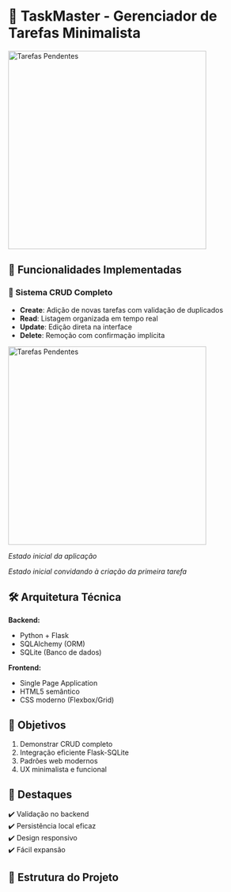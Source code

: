 # 🖤 TaskMaster - Gerenciador de Tarefas Minimalista

<img src="images/Com%20tarefas.jpg" alt="Tarefas Pendentes" width="400"/>

## 🧩 Funcionalidades Implementadas

### 🔄 Sistema CRUD Completo
- **Create**: Adição de novas tarefas com validação de duplicados
- **Read**: Listagem organizada em tempo real
- **Update**: Edição direta na interface
- **Delete**: Remoção com confirmação implícita

<img src="images/Sem%20tarefas.jpg" alt="Tarefas Pendentes" width="400"/>
  <p><em>Estado inicial da aplicação</em></p>
</div>
  <p><em>Estado inicial convidando à criação da primeira tarefa</em></p>
</div>

## 🛠️ Arquitetura Técnica

**Backend:**
- Python + Flask
- SQLAlchemy (ORM)
- SQLite (Banco de dados)

**Frontend:**
- Single Page Application
- HTML5 semântico
- CSS moderno (Flexbox/Grid)

## 🎯 Objetivos

1. Demonstrar CRUD completo
2. Integração eficiente Flask-SQLite
3. Padrões web modernos
4. UX minimalista e funcional

## 🌟 Destaques

✔️ Validação no backend  
✔️ Persistência local eficaz  
✔️ Design responsivo  
✔️ Fácil expansão  

## 📂 Estrutura do Projeto
